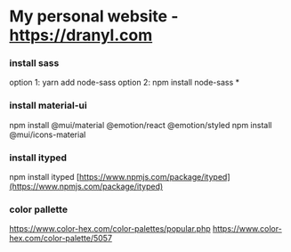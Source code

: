 # My personal website - https://dranyl.com

### install sass

option 1: yarn add node-sass
option 2: npm install node-sass \*

### install material-ui

npm install @mui/material @emotion/react @emotion/styled
npm install @mui/icons-material

### install ityped

npm install ityped
[https://www.npmjs.com/package/ityped](https://www.npmjs.com/package/ityped)

### color pallette

https://www.color-hex.com/color-palettes/popular.php
https://www.color-hex.com/color-palette/5057

